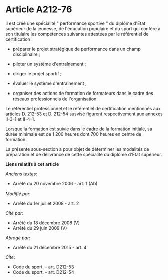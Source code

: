 # Article A212-76

Il est créé une spécialité " performance sportive " du diplôme d'Etat supérieur de la jeunesse, de l'éducation populaire et
du sport qui confère à son titulaire les compétences suivantes attestées par le référentiel de certification :

- préparer le projet stratégique de performance dans un champ disciplinaire ;

- piloter un système d'entraînement ;

- diriger le projet sportif ;

- évaluer le système d'entraînement ;

- organiser des actions de formation de formateurs dans le cadre des réseaux professionnels de l'organisation. 

Le référentiel professionnel et le référentiel de certification mentionnés aux articles D. 212-53 et D. 212-54 susvisé
figurent respectivement aux annexes II-3-1 et II-4-1. 

Lorsque la formation est suivie dans le cadre de la formation initiale, sa durée minimale est de 1 200 heures dont 700 heures
en centre de formation. 

La présente sous-section a pour objet de déterminer les modalités de préparation et de délivrance de cette spécialité du
diplôme d'Etat supérieur.

**Liens relatifs à cet article**

_Anciens textes_:

  - Arrêté du 20 novembre 2006 - art. 1 (Ab)

_Modifié par_:

  - Arrêté du 1er juillet 2008 - art. 2

_Cité par_:

  - Arrêté du 18 décembre 2008 (V)
  - Arrêté du 29 juin 2009 (V)

_Abrogé par_:

  - Arrêté du 21 décembre 2015 - art. 4

_Cite_:

  - Code du sport. - art. D212-53
  - Code du sport. - art. D212-54
